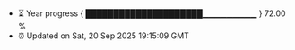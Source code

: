 - ⏳ Year progress { █████████████████████▁▁▁▁▁▁▁▁▁ } 72.00 %
- ⏰ Updated on Sat, 20 Sep 2025 19:15:09 GMT

